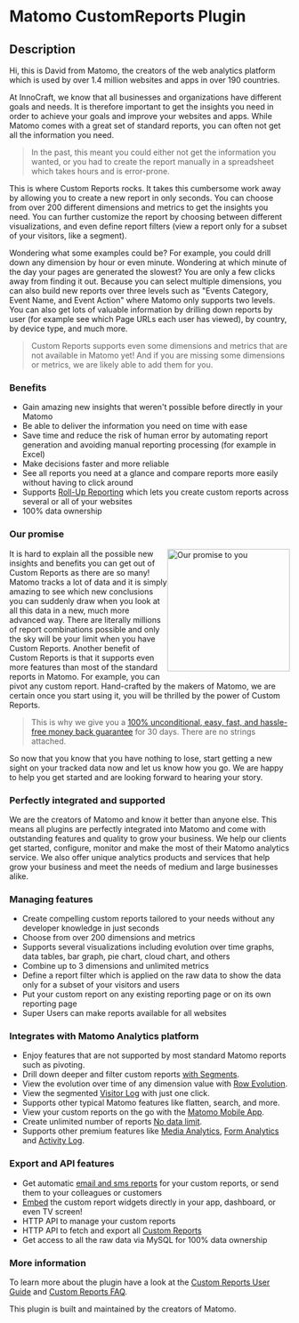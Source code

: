 # Matomo CustomReports Plugin

## Description

Hi, this is David from Matomo, the creators of the web analytics platform which is used by over 1.4 million websites and apps in over 190 countries.

At InnoCraft, we know that all businesses and organizations have different goals and needs. It is therefore important to
get the insights you need in order to achieve your goals and improve your websites and apps. While Matomo comes with a great set of standard reports, you can often not get all the information you need. 

> In the past, this meant you could either not get the information you wanted, or you had to create the report manually in a spreadsheet which takes hours and is error-prone.

This is where Custom Reports rocks. It takes this cumbersome work away by allowing you to create a new report in only seconds. You can choose from over 200 different dimensions and metrics to get the insights
 you need. You can further customize the report by choosing between different
 visualizations, and even define report filters (view a report only for a subset of your visitors, like a segment). 

Wondering what some examples could be? For example, you could drill down any dimension by hour or even minute. Wondering at which minute of the day your pages are generated the slowest? You are only a few clicks away from finding it out. Because you can select multiple dimensions, you can also build new reports over three levels such as "Events Category, Event Name, and Event Action" where Matomo only supports two levels. You can also get lots of valuable information by drilling down reports by user (for example see which Page URLs each user has viewed), by country, by device type, and much more. 

> Custom Reports supports even some dimensions and metrics that are not available in Matomo yet! And if you are missing some dimensions or metrics, we are likely able to add them for you. 

### Benefits
* Gain amazing new insights that weren't possible before directly in your Matomo
* Be able to deliver the information you need on time with ease
* Save time and reduce the risk of human error by automating report generation and avoiding manual reporting processing (for example in Excel) 
* Make decisions faster and more reliable
* See all reports you need at a glance and compare reports more easily without having to click around
* Supports [Roll-Up Reporting](https://plugins.matomo.org/RollUpReporting) which lets you create custom reports across several or all of your websites
* 100% data ownership

### Our promise

<a href="https://shop.matomo.org/refund-policy/" target="_blank"><img src="https://shop.matomo.org/wp-content/uploads/2016/10/money_back-300x294.png" style="width:220px;float:right;margin-bottom: 10px;" alt="Our promise to you"></a>It is hard to explain all the possible new insights and benefits you can get out of Custom Reports as there are so many! Matomo tracks a lot of data and it is simply amazing to see which new conclusions you can suddenly draw when you look at all this data in a new, much more advanced way. There are literally millions of report combinations possible and only the sky will be your limit when you have Custom Reports. Another benefit of Custom Reports is that it supports even more features than most of the standard reports in Matomo. For example, you can pivot any custom report. Hand-crafted by the makers of Matomo, we are certain once you start using it, you will be thrilled by the power of Custom Reports.

> This is why we give you a [100% unconditional, easy, fast, and hassle-free money back guarantee](https://shop.matomo.org/refund-policy/) for 30 days. There are no strings attached.

So now that you know that you have nothing to lose, start getting a new sight on your tracked data now and let us know how you go. We are happy to help you get started and are looking forward to hearing your story.

### Perfectly integrated and supported

We are the creators of Matomo and know it better than anyone else. This means all plugins are perfectly integrated into Matomo and come with outstanding features and quality to grow your business. We help our clients get started, configure, monitor and make the most of their Matomo analytics service. We also offer unique analytics products and services that help grow your business and meet the needs of medium and large businesses alike.

### Managing features
* Create compelling custom reports tailored to your needs without any developer knowledge in just seconds
* Choose from over 200 dimensions and metrics
* Supports several visualizations including evolution over time graphs, data tables, bar graph, pie chart, cloud chart, and others
* Combine up to 3 dimensions and unlimited metrics
* Define a report filter which is applied on the raw data to show the data only for a subset of your visitors and users
* Put your custom report on any existing reporting page or on its own reporting page
* Super Users can make reports available for all websites 

### Integrates with Matomo Analytics platform

* Enjoy features that are not supported by most standard Matomo reports such as pivoting.
* Drill down deeper and filter custom reports [with Segments](https://matomo.org/docs/segmentation/).
* View the evolution over time of any dimension value with [Row Evolution](https://matomo.org/docs/row-evolution/).
* View the segmented [Visitor Log](https://matomo.org/docs/real-time/#visitor-log) with just one click.
* Supports other typical Matomo features like flatten, search, and more.
* View your custom reports on the go with the [Matomo Mobile App](https://matomo.org/mobile/).
* Create unlimited number of reports [No data limit](https://matomo.org/docs/data-limits/).
* Supports other premium features like [Media Analytics](https://plugins.matomo.org/MediaAnalytics), [Form Analytics](https://plugins.matomo.org/FormAnalytics) and [Activity Log](https://plugins.matomo.org/ActivityLog).

### Export and API features

* Get automatic [email and sms reports](https://matomo.org/docs/email-reports/) for your custom reports, or send them to your colleagues or customers
* [Embed](https://matomo.org/docs/embed-piwik-report/) the custom report widgets directly in your app, dashboard, or even TV screen!
* HTTP API to manage your custom reports 
* HTTP API to fetch and export all [Custom Reports](https://developer.matomo.org/api-reference/reporting-api#CustomReports)
* Get access to all the raw data via MySQL for 100% data ownership

### More information

To learn more about the plugin have a look at the [Custom Reports User Guide](https://matomo.org/docs/custom-reports/) 
and [Custom Reports FAQ](https://matomo.org/faq/custom-reports/).

This plugin is built and maintained by the creators of Matomo.
